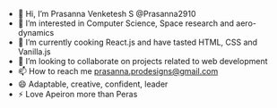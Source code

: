 - 👋 Hi, I’m Prasanna Venketesh S @Prasanna2910
- 👀 I’m interested in Computer Science, Space research and aero-dynamics
- 🌱 I’m currently cooking React.js and have tasted HTML, CSS and Vanilla.js
- 💞️ I’m looking to collaborate on projects related to web development
- 📫 How to reach me prasanna.prodesigns@gmail.com
- 😄 Adaptable, creative, confident, leader
- ⚡ Love Apeiron more than Peras

<!---
Prasanna2910/Prasanna2910 is a ✨ special ✨ repository because its `README.md` (this file) appears on your GitHub profile.
You can click the Preview link to take a look at your changes.
--->
